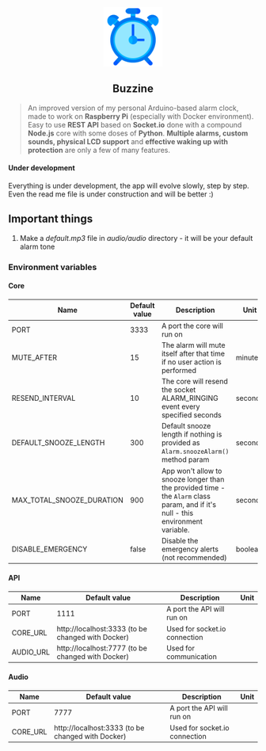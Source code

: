 <p align="center">
    <img src="https://github.com/Arciiix/Buzzine/blob/main/icon/icon-1024-regular.png?raw=true" width="120px" height="120px" alt="Buzzine icon">
    <h2 align="center">Buzzine</h2>
</p>

> An improved version of my personal Arduino-based alarm clock, made to work on **Raspberry Pi** (especially with Docker environment). Easy to use **REST API** based on **Socket.io** done with a compound **Node.js** core with some doses of **Python**.
> **Multiple alarms, custom sounds, physical LCD support** and **effective waking up with protection** are only a few of many features.

#### Under development

Everything is under development, the app will evolve slowly, step by step. Even the read me file is under construction and will be better :)

## Important things

1. Make a _default.mp3_ file in _audio/audio_ directory - it will be your default alarm tone

### Environment variables

#### Core

| Name                      | Default value | Description                                                                                                                      | Unit    |
| ------------------------- | ------------- | -------------------------------------------------------------------------------------------------------------------------------- | ------- |
| PORT                      | 3333          | A port the core will run on                                                                                                      |         |
| MUTE_AFTER                | 15            | The alarm will mute itself after that time if no user action is performed                                                        | minutes |
| RESEND_INTERVAL           | 10            | The core will resend the socket ALARM_RINGING event every specified seconds                                                      | seconds |
| DEFAULT_SNOOZE_LENGTH     | 300           | Default snooze length if nothing is provided as `Alarm.snoozeAlarm()` method param                                               | seconds |
| MAX_TOTAL_SNOOZE_DURATION | 900           | App won't allow to snooze longer than the provided time - the `Alarm` class param, and if it's null - this environment variable. | seconds |
| DISABLE_EMERGENCY         | false         | Disable the emergency alerts (not recommended)                                                                                   | boolean |

#### API

| Name      | Default value                                     | Description                   | Unit |
| --------- | ------------------------------------------------- | ----------------------------- | ---- |
| PORT      | 1111                                              | A port the API will run on    |      |
| CORE_URL  | http://localhost:3333 (to be changed with Docker) | Used for socket.io connection |      |
| AUDIO_URL | http://localhost:7777 (to be changed with Docker) | Used for communication        |      |

#### Audio

| Name     | Default value                                     | Description                   | Unit |
| -------- | ------------------------------------------------- | ----------------------------- | ---- |
| PORT     | 7777                                              | A port the API will run on    |      |
| CORE_URL | http://localhost:3333 (to be changed with Docker) | Used for socket.io connection |      |
